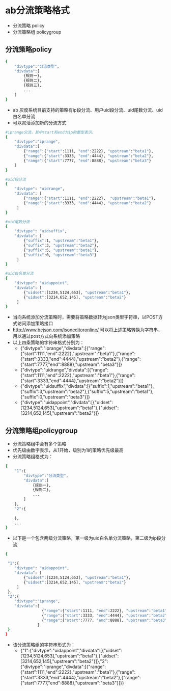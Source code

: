 ab分流策略格式
======================

* 分流策略 policy
* 分流策略组 policygroup

分流策略policy
--------------------------

```bash
{
    "divtype":"分流类型",
    "divdata":[
        {规则一},
        {规则二},
        {规则三},
        ...
    ]
}
```

* ab 灰度系统目前支持的策略有ip段分流、用户uid段分流、uid尾数分流、uid白名单分流    
* 可以灵活添加新的分流方式

```bash
#iprange分流，其中start和end为ip的整型表示。
{
	"divtype":"iprange",
	"divdata":[
		{"range":{"start":1111, "end":2222}, "upstream":"beta1"},
		{"range":{"start":3333, "end":4444}, "upstream":"beta2"},
		{"range":{"start":7777, "end":8888}, "upstream":"beta3"}
	]
}
```

```bash
#uid段分流
{
	"divtype": "uidrange",
	"divdata": [
		{"range":{"start":1111, "end":2222},  "upstream":"beta1"},
		{"range":{"start":3333, "end":4444}, "upstream":"beta2"}
   	 ]    
}
```

```bash
#uid尾数分流
{
	"divtype": "uidsuffix",
	"divdata": [
		{"suffix":1, "upstream":"beta1"},
		{"suffix":3, "upstream":"beta2"},
		{"suffix":5, "upstream":"beta1"},
		{"suffix":0, "upstream":"beta3"}
   	 ]    
}
```

```bash
#uid白名单分流	
{
	"divtype": "uidappoint",
	"divdata": [
		{"uidset":[1234,5124,653], "upstream":"beta1"},
		{"uidset":[3214,652,145], "upstream":"beta2"}
   	 ]    
}
```
* 当向系统添加分流策略时，需要将策略数据转为json类型字符串，以POST方式访问添加策略接口
* http://www.bejson.com/jsoneditoronline/  可以将上述策略转换为字符串，用以通过post方式向系统添加策略
* 以上四条策略的字符串格式分别为：
    * {"divtype":"iprange","divdata":[{"range":{"start":1111,"end":2222},"upstream":"beta1"},{"range":{"start":3333,"end":4444},"upstream":"beta2"},{"range":{"start":7777,"end":8888},"upstream":"beta3"}]}
    * {"divtype":"uidrange","divdata":[{"range":{"start":1111,"end":2222},"upstream":"beta1"},{"range":{"start":3333,"end":4444},"upstream":"beta2"}]}
    * {"divtype":"uidsuffix","divdata":[{"suffix":1,"upstream":"beta1"},{"suffix":3,"upstream":"beta2"},{"suffix":5,"upstream":"beta1"},{"suffix":0,"upstream":"beta3"}]}
    * {"divtype":"uidappoint","divdata":[{"uidset":[1234,5124,653],"upstream":"beta1"},{"uidset":[3214,652,145],"upstream":"beta2"}]}


分流策略组policygroup
--------------------------

* 分流策略组中会有多个策略
* 优先级由数字表示，从1开始，级别为1的策略优先级最高
* 分流策略组格式为：

```bash
{
    "1":{
        "divtype":"分流类型",
        "divdata":[
            {规则一},
            {规则二},
            ...
        ]
    },
    "2":{
    
    },
    ...
}
```
* 以下是一个包含两级分流策略，第一级为uid白名单分流策略，第二级为ip段分流

```bash
{

 "1":{
	"divtype": "uidappoint",
	"divdata": [
		{"uidset":[1234,5124,653], "upstream":"beta1"},
		{"uidset":[3214,652,145], "upstream":"beta2"}
   	 ]    
 },
 "2":{
    "divtype":"iprange",
    "divdata":[
                {"range":{"start":1111, "end":2222}, "upstream":"beta1"},
                {"range":{"start":3333, "end":4444}, "upstream":"beta2"},
                {"range":{"start":7777, "end":8888}, "upstream":"beta3"}
              ]
 }
}
```
* 该分流策略组的字符串形式为：
    * {"1":{"divtype":"uidappoint","divdata":[{"uidset":[1234,5124,653],"upstream":"beta1"},{"uidset":[3214,652,145],"upstream":"beta2"}]},"2":{"divtype":"iprange","divdata":[{"range":{"start":1111,"end":2222},"upstream":"beta1"},{"range":{"start":3333,"end":4444},"upstream":"beta2"},{"range":{"start":7777,"end":8888},"upstream":"beta3"}]}}


